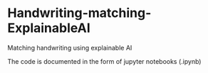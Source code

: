 # Handwriting-matching-ExplainableAI
Matching handwriting using explainable AI


The code is documented in the form of jupyter notebooks (.ipynb)
